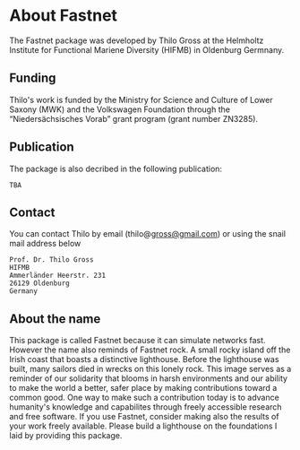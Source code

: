 # About Fastnet

The Fastnet package was developed by Thilo Gross at the Helmholtz Institute for Functional Mariene Diversity (HIFMB) in Oldenburg Germnany.

## Funding
Thilo's work is funded by the Ministry for Science and Culture of Lower Saxony (MWK) and the Volkswagen Foundation through the “Niedersächsisches Vorab” grant program (grant number ZN3285).


## Publication
The package is also decribed in the following publication:

```
TBA
```

## Contact
You can contact Thilo by email (thilo@gross@gmail.com) or using the snail mail address below

```
Prof. Dr. Thilo Gross
HIFMB
Ammerländer Heerstr. 231
26129 Oldenburg 
Germany
```

## About the name
This package is called Fastnet because it can simulate networks fast. However the name also reminds of Fastnet rock. A small rocky island off the Irish coast that boasts a distinctive lighthouse. Before the lighthouse was built, many sailors died in wrecks on this lonely rock. This image serves as a reminder of our solidarity that blooms in harsh environments and our ability to make the world a better, safer place by making contributions toward a common good. One way to make such a contribution today is to advance humanity's knowledge and capabilites through freely accessible research and free software. If you use Fastnet, consider making also the results of your work freely available. Please build a lighthouse on the foundations I laid by providing this package.    

